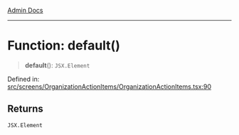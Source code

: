 [Admin Docs](/)

***

# Function: default()

> **default**(): `JSX.Element`

Defined in: [src/screens/OrganizationActionItems/OrganizationActionItems.tsx:90](https://github.com/PalisadoesFoundation/talawa-admin/blob/main/src/screens/OrganizationActionItems/OrganizationActionItems.tsx#L90)

## Returns

`JSX.Element`
